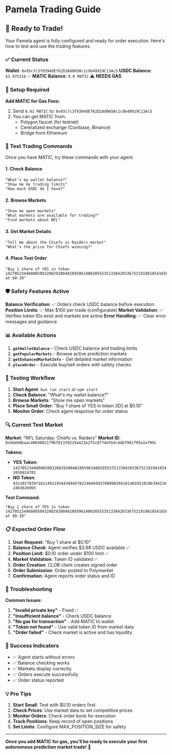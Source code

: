 # Pamela Trading Guide

## 🚀 Ready to Trade!

Your Pamela agent is fully configured and ready for order execution. Here's how to test and use the trading features.

### ✅ Current Status

**Wallet**: `0x93c7c3f9394dEf62D2Ad0658c1c9b49919C13Ac5`
**USDC Balance**: `$3.975316` ✅
**MATIC Balance**: `0.0 MATIC` ⚠️ **NEEDS GAS**

### 🔧 Setup Required

**Add MATIC for Gas Fees:**
1. Send `0.01 MATIC` to: `0x93c7c3f9394dEf62D2Ad0658c1c9b49919C13Ac5`
2. You can get MATIC from:
   - Polygon faucet (for testnet)
   - Centralized exchange (Coinbase, Binance)
   - Bridge from Ethereum

### 🎯 Test Trading Commands

Once you have MATIC, try these commands with your agent:

#### 1. Check Balance
```
"What's my wallet balance?"
"Show me my trading limits"
"How much USDC do I have?"
```

#### 2. Browse Markets
```
"Show me open markets"
"What markets are available for trading?"
"Find markets about NFL"
```

#### 3. Get Market Details
```
"Tell me about the Chiefs vs Raiders market"
"What's the price for Chiefs winning?"
```

#### 4. Place Test Order
```
"Buy 1 share of YES in token 14270523446080509320829200481895961480205553513304203367521919818541658424782 at $0.10"
```

### 🛡️ Safety Features Active

**Balance Verification**: ✅ Orders check USDC balance before execution
**Position Limits**: ✅ Max $100 per trade (configurable)
**Market Validation**: ✅ Verifies token IDs exist and markets are active
**Error Handling**: ✅ Clear error messages and guidance

### 📊 Available Actions

1. **`getWalletBalance`** - Check USDC balance and trading limits
2. **`getPopularMarkets`** - Browse active prediction markets
3. **`getEnhancedMarketInfo`** - Get detailed market information
4. **`placeOrder`** - Execute buy/sell orders with safety checks

### 🧪 Testing Workflow

1. **Start Agent**: `bun run start` or `npm start`
2. **Check Balance**: "What's my wallet balance?"
3. **Browse Markets**: "Show me open markets"
4. **Place Small Order**: "Buy 1 share of YES in token [ID] at $0.10"
5. **Monitor Order**: Check agent response for order status

### 🔍 Current Test Market

**Market**: "NFL Saturday: Chiefs vs. Raiders"
**Market ID**: `0x9deb0baac40648821f96f01339229a422e2f5c877de55dc4dbf981f95a1e709c`

**Tokens:**
- **YES Token**: `14270523446080509320829200481895961480205553513304203367521919818541658424782`
- **NO Token**: `93110170397161149119544349457822484949376809039410140245101963942162463626903`

**Test Command:**
```
"Buy 1 share of YES in token 14270523446080509320829200481895961480205553513304203367521919818541658424782 at $0.10"
```

### 📋 Expected Order Flow

1. **User Request**: "Buy 1 share at $0.10"
2. **Balance Check**: Agent verifies $3.98 USDC available ✅
3. **Position Limit**: $0.10 order under $100 limit ✅
4. **Market Validation**: Token ID validated ✅
5. **Order Creation**: CLOB client creates signed order
6. **Order Submission**: Order posted to Polymarket
7. **Confirmation**: Agent reports order status and ID

### 🚨 Troubleshooting

**Common Issues:**

1. **"Invalid private key"** - Fixed ✅
2. **"Insufficient balance"** - Check USDC balance
3. **"No gas for transaction"** - Add MATIC to wallet
4. **"Token not found"** - Use valid token ID from market data
5. **"Order failed"** - Check market is active and has liquidity

### 🎉 Success Indicators

- ✅ Agent starts without errors
- ✅ Balance checking works
- ✅ Markets display correctly
- ✅ Orders execute successfully
- ✅ Order status reported

### 💡 Pro Tips

1. **Start Small**: Test with $0.10 orders first
2. **Check Prices**: Use market data to set competitive prices  
3. **Monitor Orders**: Check order book for execution
4. **Track Positions**: Keep record of open positions
5. **Set Limits**: Configure MAX_POSITION_SIZE for safety

---

**Once you add MATIC for gas, you'll be ready to execute your first autonomous prediction market trade!** 🚀